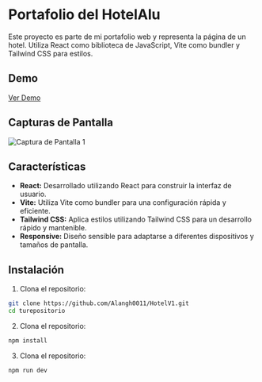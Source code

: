 # Portafolio del HotelAlu

Este proyecto es parte de mi portafolio web y representa la página de un hotel. Utiliza React como biblioteca de JavaScript, Vite como bundler y Tailwind CSS para estilos.

## Demo

[Ver Demo](#) <!-- Agrega el enlace a tu demo en este espacio -->

## Capturas de Pantalla
![Captura de Pantalla 1](./src/assets/Captura.png.png)

<!-- Agrega capturas de pantalla de tu proyecto si es relevante -->

## Características

- **React:** Desarrollado utilizando React para construir la interfaz de usuario.
- **Vite:** Utiliza Vite como bundler para una configuración rápida y eficiente.
- **Tailwind CSS:** Aplica estilos utilizando Tailwind CSS para un desarrollo rápido y mantenible.
- **Responsive:** Diseño sensible para adaptarse a diferentes dispositivos y tamaños de pantalla.

## Instalación

1. Clona el repositorio:

```bash
git clone https://github.com/Alangh0011/HotelV1.git
cd turepositorio
```
2. Clona el repositorio:
```bash
npm install
```

3. Clona el repositorio:
```bash
npm run dev
```